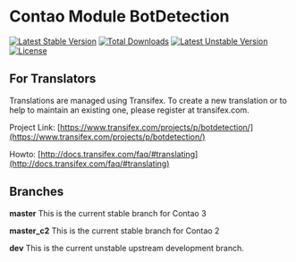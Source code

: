 Contao Module BotDetection 
==========================
[![Latest Stable Version](https://poser.pugx.org/bugbuster/botdetection/v/stable.svg)](https://packagist.org/packages/bugbuster/botdetection) [![Total Downloads](https://poser.pugx.org/bugbuster/botdetection/downloads.svg)](https://packagist.org/packages/bugbuster/botdetection) [![Latest Unstable Version](https://poser.pugx.org/bugbuster/botdetection/v/unstable.svg)](https://packagist.org/packages/bugbuster/botdetection) [![License](https://poser.pugx.org/bugbuster/botdetection/license.svg)](https://packagist.org/packages/bugbuster/botdetection)

## For Translators
Translations are managed using Transifex. To create a new translation or to help to maintain an existing one, please register at transifex.com.

Project Link: [https://www.transifex.com/projects/p/botdetection/](https://www.transifex.com/projects/p/botdetection/)

Howto: [http://docs.transifex.com/faq/#translating](http://docs.transifex.com/faq/#translating)

## Branches

**master** This is the current stable branch for Contao 3

**master_c2** This is the current stable branch for Contao 2

**dev** This is the current unstable upstream development branch.

